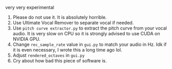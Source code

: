 very very experimental

1. Please do not use it. It is absolutely horrible.
2. Use Ultimate Vocal Remover to separate vocal if needed.
3. Use `pitch curve extractor.py` to extract the pitch curve from your vocal audio. It is very slow on CPU so it is strongly advised to use CUDA on NVIDIA GPU.
4. Change `rec_sample_rate` value in `gui.py` to match your audio in Hz. Idk if it is even necessary, I wrote this a long time ago lol.
5. Adjust `rendered_octaves` in `gui.py`
6. Cry about how bad this piece of software is.